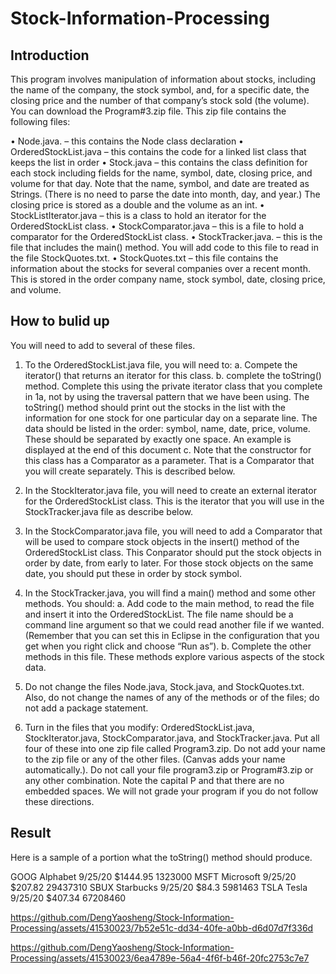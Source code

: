 # Stock-Information-Processing

## Introduction
This program involves manipulation of information about stocks, including the name of the company, the stock symbol, and, for a specific date, the closing price and the number of that company’s stock sold (the volume). You can download the Program#3.zip file. This zip file contains the following files:

•	Node.java. – this contains the Node class declaration
•	OrderedStockList.java – this contains the code for a linked list class that keeps the list in order
•	Stock.java – this contains the class definition for each stock including fields for the name, symbol, date, closing price, and volume for that day. Note that the name, symbol, and date are treated as Strings. (There is no need to parse the date into month, day, and year.) The closing price is stored as a double and the volume as an int.
•	StockListIterator.java – this is a class to hold an iterator for the OrderedStockList class.
•	StockComparator.java – this is a file to hold a comparator for the OrderedStockList class.
•	StockTracker.java. – this is the file that includes the main() method. You will add code to this file to read in the file StockQuotes.txt.
•	StockQuotes.txt – this file contains the information about the stocks for several companies over a recent month. This is stored in the order company name, stock symbol, date, closing price, and volume.

## How to bulid up
You will need to add to several of these files.
1.	To the OrderedStockList.java file, you will need to:
a.	Compete the iterator() that returns an iterator for this class.
b.	complete the toString() method. Complete this using the private iterator class that you complete in 1a, not by using the traversal pattern that we have been using. The toString() method should print out the stocks in the list with the information for one stock for one particular day on a separate line. The data should be listed in the order: symbol, name, date, price, volume. These should be separated by exactly one space. An example is displayed at the end of this document
c.	Note that the constructor for this class has a Comparator as a parameter. That is a Comparator that you will create separately. This is described below.
2.	In the StockIterator.java file, you will need to create an external iterator for the OrderedStockList class. This is the iterator that you will use in the StockTracker.java file as describe below.
3.	In the StockComparator.java file, you will need to add a Comparator that will be used to compare stock objects in the insert() method of the OrderedStockList class. This Conparator should put the stock objects in order by date, from early to later. For those stock objects on the same date, you should put these in order by stock symbol.
 
4.	In the StockTracker.java, you will find a main() method and some other methods. You should:
a.	Add code to the main method, to read the file and insert it into the OrderedStockList. The file name should be a command line argument so that we could read another file if we wanted. (Remember that you can set this in Eclipse in the configuration that you get when you right click and choose “Run as”).
b.	Complete the other methods in this file. These methods explore various aspects of the stock data.
5.	Do not change the files Node.java, Stock.java, and StockQuotes.txt. Also, do not change the names of any of the methods or of the files; do not add a package statement.
6.	Turn in the files that you modify: OrderedStockList.java, StockIterator.java, StockComparator.java, and StockTracker.java. Put all four of these into one zip file called Program3.zip. Do not add your name to the zip file or any of the other files. (Canvas adds your name automatically.). Do not call your file program3.zip or Program#3.zip or any other combination. Note the capital P and that there are no embedded spaces. We will not grade your program if you do not follow these directions.

## Result
Here is a sample of a portion what the toString() method should produce.

GOOG Alphabet 9/25/20 $1444.95 1323000
MSFT Microsoft 9/25/20 $207.82 29437310 SBUX Starbucks 9/25/20 $84.3 5981463 TSLA Tesla 9/25/20 $407.34 67208460



https://github.com/DengYaosheng/Stock-Information-Processing/assets/41530023/7b52e51c-dd34-40fe-a0bb-d6d07d7f336d



https://github.com/DengYaosheng/Stock-Information-Processing/assets/41530023/6ea4789e-56a4-4f6f-b46f-20fc2753c7e7




